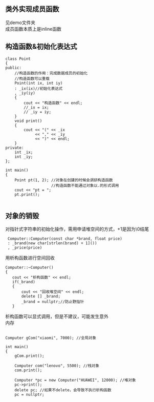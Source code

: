 ## 类外实现成员函数  
见demo文件夹  
成员函数本质上是inline函数  
## 构造函数&初始化表达式   
```
class Point
{
public:
    //构造函数的作用：完成数据成员的初始化
    //构造函数可以重载
    Point(int ix, int iy)
    : _ix(ix)//初始化表达式
    , _iy(iy)
    {
        cout << "构造函数" << endl; 
        //_ix = ix;
        // _iy = iy;
    }
    void print()
    {
        cout << "(" << _ix
             << "," << _iy
             << ")" << endl;
    }
private:
    int _ix;
    int _iy;
};

int main()
{
    Point pt(1, 2); //对象在创建的时候会调研构造函数
                    //构造函数不能通过对象以.的形式调用
    cout << "pt = ";
    pt.print();
 
```

## 对象的销毁  
对指针式字符串的初始化操作，需用申请堆空间的方式，+1是因为\0结尾  
```
 Computer::Computer(const char *brand, float price)
 : _brand(new char[strlen(brand) + 1]())                             
 , _price(price)
 ```
 用析构函数进行空间回收  
 ```
Computer::~Computer()
{
    cout << "析构函数" << endl;
    if(_brand)
    {
        cout << "回收堆空间" << endl;
        delete [] _brand;
        _brand = nullptr;//防止野指针 
    }
```
析构函数可以显式调用，但是不建议，可能发生意外  
内存  
```

Computer gCom("xiaomi", 7000); //全局对象

int main()
{
    gCom.print();
    
    Computer com("lenovo", 5500); //栈对象
    com.print();

    Computer *pc = new Computer("HUAWEI", 12000); //堆对象
    pc->print();
    delete pc; //如果不delete，会导致不执行析构函数
    pc = nullptr;

```












